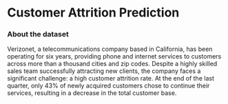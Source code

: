 # Customer Attrition Prediction
### About the dataset
Verizonet, a telecommunications company based in California, has been operating for six years, providing phone and internet services to customers across more than a thousand cities and zip codes. Despite a highly skilled sales team successfully attracting new clients, the company faces a significant challenge: a high customer attrition rate. At the end of the last quarter, only 43% of newly acquired customers chose to continue their services, resulting in a decrease in the total customer base.
